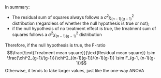 In summary:
- The residual sum of squares always follows a $\sigma^2 \chi^2_{(n-1)(g-1)}$ distribution (regardless of whether the null hypothesis is true or not);
- if the null hypothesis of no treatment effect is true, the treatment sum of squares follows a $\sigma^2 \chi^2_{(n-1)(g-1)}$ distribution

Therefore, if the null hypothesis is true, the F-ratio $$\frac{\text{Treatment mean square}}{\text{Residual mean square}} \sim \frac{\chi^2_{g-1}/(g-1)}{\chi^2_{(n-1)(g-1)}/(n-1)(g-1)} \sim F_{g-1, (n-1)(g-1)}$$
Otherwise, it tends to take larger values, just like the one-way ANOVA
